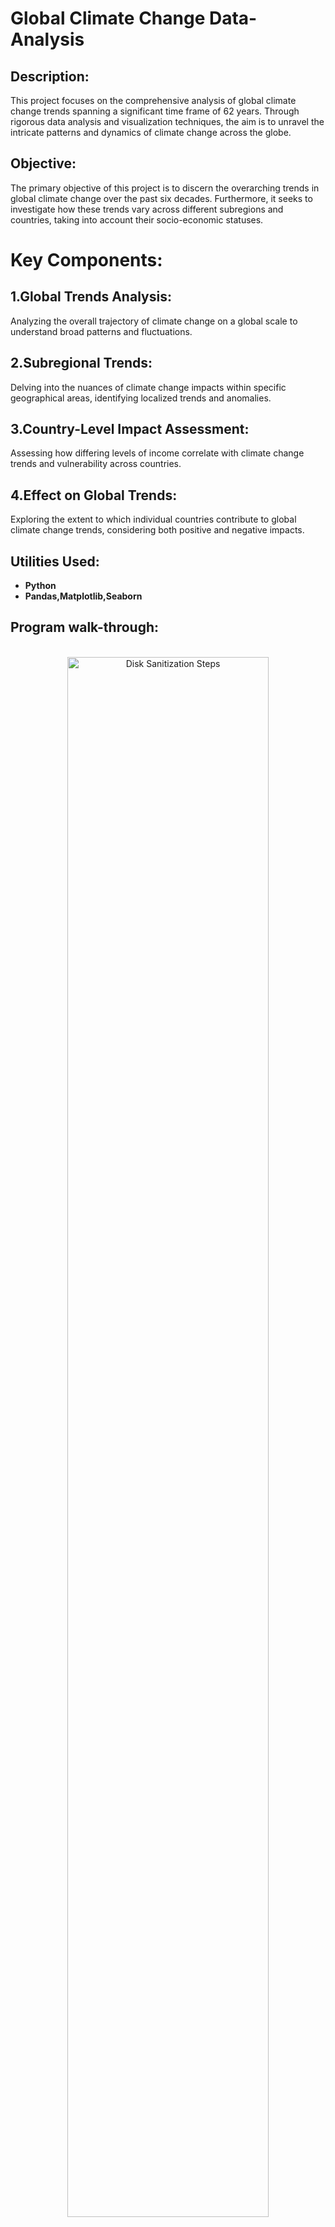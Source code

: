 <h1>Global Climate Change Data-Analysis</h1>

<h2>Description:</h2>
This project focuses on the comprehensive analysis of global climate change trends spanning a significant time frame of 62 years. Through rigorous data analysis and visualization techniques, the aim is to unravel the intricate patterns and dynamics of climate change across the globe.
<br />
<h2>Objective:</h2>
The primary objective of this project is to discern the overarching trends in global climate change over the past six decades. Furthermore, it seeks to investigate how these trends vary across different subregions and countries, taking into account their socio-economic statuses.
<br />
<h1>Key Components:</h1>
<h2>1.Global Trends Analysis:</h2> Analyzing the overall trajectory of climate change on a global scale to understand broad patterns and fluctuations.<br />
<h2>2.Subregional Trends:</h2>  Delving into the nuances of climate change impacts within specific geographical areas, identifying localized trends and anomalies.<br />
<h2>3.Country-Level Impact Assessment:</h2>  Assessing how differing levels of income correlate with climate change trends and vulnerability across countries.<br />
<h2> 4.Effect on Global Trends:</h2>  Exploring the extent to which individual countries contribute to global climate change trends, considering both positive and negative impacts.<br />

<h2>Utilities Used:</h2>

- <b>Python</b> 
- <b>Pandas,Matplotlib,Seaborn</b>

<h2>Program walk-through:</h2>
<p align="center">
<br/>
<img src="https://imgur.com/IgVTvR5.png" height="80%" width="80%" alt="Disk Sanitization Steps"/>
<br />
<br />
<img src=https://imgur.com/iBGKv2k.png" height="80%" width="80%" alt="Disk Sanitization Steps"/>
<br />
<br />
<img src="https://imgur.com/A9S5Ri0.png" height="80%" width="80%" alt="Disk Sanitization Steps"/>
<br />
<br />  
<h2>Summary Statistics:</h2>
<strong>1.Mean Temperature Change:</strong> The mean temperature change varies over time, ranging from approximately -0.24°C to 1.52°C. There is a consistent trend of increasing mean temperature change over the years, suggesting a general warming pattern.<br />
<br />
<strong>2.Standard Deviation (Std):</strong> Standard deviation quantifies the spread or dispersion of temperature change values around the mean. A higher standard deviation indicates greater variability in temperature change. For instance, in 2022, the standard deviation is relatively high at 0.67°C, indicating significant variability in temperature change for that specific year.<br />
<br />
<strong>3.Minimum and Maximum Temperature Change:</strong>The minimum and maximum temperature change values denote the lowest and highest observed temperature changes across all years. The minimum temperature change recorded is approximately -1.80°C in 1966, while the maximum temperature change observed is about 3.55°C in 2020.<br /> 
<br />
<strong>4.The average mean temperature</strong> from 1961 to 2022 has increased by approximately 1.159917°C, indicating a warming trend in global temperatures. The standard deviation reflects how much temperature values deviate from the mean temperature. The trend in standard deviation values indicates that the deviation was higher in 2022 compared to 1961.<br /> 
<br />
<strong>5.Percentiles:</strong>such as the 25th, 50th, and 75th percentiles, offer valuable insights into the distribution of temperature change values. For example, the 25th percentile (also known as Q1) signifies the temperature change value that is exceeded by 25% of the dataset. Similarly, the 50th percentile (Q2 or median) denotes the temperature change value surpassed by 50% of the dataset, while the 75th percentile (Q3) indicates the temperature change value exceeded by 75% of the dataset.<br /> 
<br />  
<p align="center">
<br />  
<img src="https://imgur.com/WBgcXvP.png" height="80%" width="80%" alt="Disk Sanitization Steps"/>
<br />
<br />
<img src="https://imgur.com/L0O3Gui.png" height="80%" width="80%" alt="Disk Sanitization Steps"/>
<br />
<br />

<h2>Recent Trends:</h2>
This graph is plotted for 62 year gap between Global temperature across all the countries in the dataset. It shows that the temperature has been significantly increased during this time period. The graphs also gives individual variations while all the countries shows a positive temperature effect only Zimbabwe and botswana shows an avearge decrease in temperature during 62 years.<br />
<h2>Implications and Further Analysis:</h2>
<br /> 
The detected warming trend in global surface temperatures carries substantial implications for climate change and its ramifications on ecosystems, weather phenomena, sea levels, and human communities.<br /> 
Additional analysis could delve into unraveling the factors driving the documented temperature fluctuations, evaluating regional discrepancies, and investigating the potential repercussions for biodiversity, extreme weather occurrences, and societal adaptation measures.<br /> 
<br /> 
<p align="center">
<br />
<img src="https://imgur.com/Hp3PdhH.png" height="80%" width="80%" alt="Disk Sanitization Steps"/>
<br />
<br />
<img src="https://imgur.com/tOCAAUG.png" height="80%" width="80%" alt="Disk Sanitization Steps"/>
<br />
<br />
<img src="https://imgur.com/mTxRRYH.png" height="80%" width="80%" alt="Disk Sanitization Steps"/>
<br />
<br />
<img src="https://imgur.com/CBqovuD.png" height="80%" width="80%" alt="Disk Sanitization Steps"/>
<br />
<br />
<img src="https://imgur.com/RB1OBbi.png" height="80%" width="80%" alt="Disk Sanitization Steps"/>
<br />
<br />
These graphs shows that there were more negatively contributing countries during 1961 than during 2022. In 2022 there were only two countries which happend to have negative impact on global temperature as compared to 1961 where almost half of the countries in the list had negative impact. This explains why temperature increases with each passing year.<br />
<h2> Trend according to Sub-regions: </h2> 
<br />  
<p align="center">
<br />
<img src="https://imgur.com/5H6Rv2a.png" height="80%" width="80%" alt="Disk Sanitization Steps"/>
<img src="https://imgur.com/TSt66tw.png" height="80%" width="80%" alt="Disk Sanitization Steps"/>
<br />
<br />
<img src="https://imgur.com/H1s6PXG.png" height="80%" width="80%" alt="Disk Sanitization Steps"/>
<br />
<br />

The temperature change across diffrent regions in database is plotted and graph depicts that Europe and Central asia has highest positive impact on warming trend while the curve for middle east and north africa shows anomalies (indicating years of high negative impact), and catches up with the curve for Europe and Central asia in long run while rest of three region shows similar behaviour.Data from the last decade (2010-2022) reveals a sustained period of elevated temperatures, with most years experiencing temperature changes above the average.<br /> 
Also the data from the last decade (2010-2022) indicates a sustained period of elevated temperatures, with most years experiencing above-average temperature changes.
Notably, the years 2014, 2015, 2016, 2019, 2020, 2021, and 2022 stand out as particularly warm years, with temperature changes exceeding 1.4°C in some instances.<br />
<h2>Trend according to income group</h2>
<br />  
<p align="center">
<br />
<img src="https://imgur.com/7wi0WPe.png" height="80%" width="80%" alt="Disk Sanitization Steps"/>
<img src="https://imgur.com/20b4kJH.png" height="80%" width="80%" alt="Disk Sanitization Steps"/>
<br />
<br />
<img src="https://imgur.com/sYhVkbM.png" height="80%" width="80%" alt="Disk Sanitization Steps"/>
<br />
<br />

Income groups are also observed to have significant impact on the global temperature the bar for high income group is higher than any other group in the observation <br />
<br />
<strong>High-Income Group Impact:</strong> High-income individuals have a larger carbon footprint due to greater consumption, industrial activity, and energy usage.<br />
<strong>Consumption Patterns:</strong> High-income individuals engage in activities with higher emissions, such as frequent air travel and energy-intensive lifestyles.<br />
<strong>Industrial Activity:</strong>Industries catering to high-income markets operate on larger scales and use more energy-intensive production processes, contributing to higher emissions.<br />
<strong>Energy Consumption:</strong> High-income households consume more energy for heating, cooling, and electronic devices, mostly sourced from fossil fuels.<br />
<strong>Policy Implications:</strong> Targeted policies like carbon pricing and renewable energy incentives can help mitigate emissions from high-income groups.<br />
<br />
<h2>Significance:</h2>
This project is important because it helps to understand how the Earth's climate has changed over a long time, 62 years. By looking at big sets of data and using graphs and charts, observations can be made on how things like temperature and weather patterns have changed all around the world.
This information is really useful for people who make decisions about the environment, like government leaders and scientists. They can use what is found out to make better plans to deal with climate change and protect our planet. It's like having a roadmap to help make the right choices to keep the Earth healthy for us and for future generations.
<br />


<!--
 ```diff
- text in red
+ text in green
! text in orange
# text in gray
@@ text in purple (and bold)@@
```
--!>
